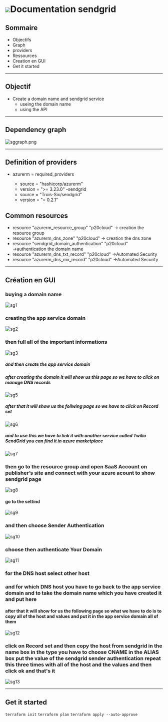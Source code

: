 # <img src="https://cdn.discordapp.com/attachments/970972759326851082/1027224586674249728/twilio_sendgrid_logo.png">Documentation sendgrid

## Sommaire

- Objectifs
- Graph
- providers
- Ressources
- Creation en GUI
- Get it started

* * *

## Objectif

- Create a domain name and sendgrid service
    - useing the domain name
    - using the API

* * *

## Dependency graph

![sggraph.png](/images/sggraph.png)

* * *

## Definition of providers

- azurerm = required_providers

    - source = "hashicorp/azurerm"
    - version = ">= 3.23.0"
        -sendgrid
    - source = "Trois-Six/sendgrid"
    - version = "= 0.2.1"

## Common resources

- resource "azurerm_resource_group" "p20cloud" → creation the resource group
- resource "azurerm_dns_zone" "p20cloud" → creation the dns zone
- resource "sendgrid_domain_authentication" "p20cloud" →authentication the domain name
- resource "azurerm_dns_txt_record" "p20cloud" →Automated Security
- resource "azurerm_dns_mx_record" "p20cloud" →Automated Security

* * *

## Création en GUI

### buying a domain name

![sg1](/images/sg1.png)

### creating the app service domain

![sg2](/images/sg2.png)

### then full all of the important informations

![sg3](/images/sg3.png)

##### and then create the app service domain

##### after creating the domain it will show us this page so we have to click on manage DNS records

![sg5](/images/sg5.png)

##### after that it will show us the follwing page so we have to click on Record set

![sg6](/images/sg6.png)

##### and to use this we have to link it with another service called **Twilio SendGrid** you can find it in azure marketplace

![sg7](/images/sg7.png)

### then go to the resource group and open SaaS Account on publisher’s site and connect with your azure acount to show sendgrid page

![sg8](/images/sg8.png)

#### go to the settind

![sg9](/images/sg9.png)

### and then choose Sender Authentication

![sg10](/images/sg10.png)

### choose then authenticate Your Domain

![sg11](/images/sg11.png)

### for the DNS host select other host

### and for which DNS host you have to go back to the app service domain and to take the domain name which you have created it and put here

#### after that it will show for us the following page so what we have to do is to copy all of the host and values and put it in the app service domain all of them

![sg12](/images/sg12.png)

### click on Record set and then copy the host from sendgrid in the name box in the type you have to choose CNAME in the ALIAS box put the value of the sendgrid sender authentication repeat this three times with all of the host and the values and then click ok and that's it

![sg13](/images/sg13.png)


* * *

## Get it started

`terraform init`
`terraform plan`
`terraform apply --auto-approve`

